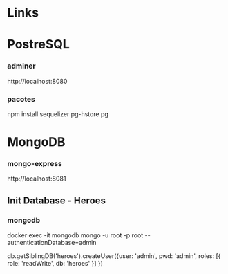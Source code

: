 # Links

# PostreSQL
### adminer
http://localhost:8080

### pacotes
npm install sequelizer pg-hstore pg


# MongoDB

### mongo-express
http://localhost:8081

## Init Database - Heroes 

### mongodb
docker exec -it mongodb mongo -u root -p root --authenticationDatabase=admin

db.getSiblingDB('heroes').createUser({user: 'admin', pwd: 'admin', roles: [{ role: 'readWrite', db: 'heroes' }] })